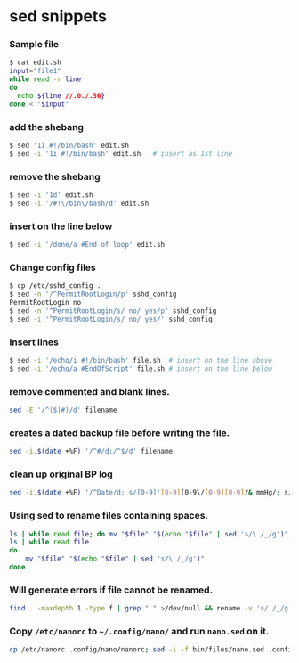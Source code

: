 # sed snippets
### Sample file
```bash
$ cat edit.sh
input="file1"
while read -r line
do
  echo ${line //.0./.56}
done < "$input"
```
### add the shebang
```bash
$ sed '1i #!/bin/bash' edit.sh
$ sed -i '1i #!/bin/bash' edit.sh   # insert as 1st line
```
### remove the shebang
```bash
$ sed -i '1d' edit.sh
$ sed -i '/#!\/bin\/bash/d' edit.sh
```
### insert on the line below
```bash
$ sed -i '/done/a #End of loop' edit.sh
```
### Change config files
```bash
$ cp /etc/sshd_config .
$ sed -n '/^PermitRootLogin/p' sshd_config
PermitRootLogin no
$ sed -n '^PermitRootLogin/s/ no/ yes/p' sshd_config
$ sed -i '^PermitRootLogin/s/ no/ yes/' sshd_config
```
### Insert lines
```bash
$ sed -i '/echo/i #!/bin/bash' file.sh  # insert on the line above
$ sed -i '/echo/a #EndOfScript' file.sh # insert on the line below
```
### remove commented and blank lines.
```bash
sed -E '/^($|#)/d' filename
```
### creates a dated backup file before writing the file.
```bash
sed -i.$(date +%F) '/^#/d;/^$/d' filename
```
### clean up original BP log
```bash
sed -i.$(date +%F) '/^Date/d; s/[0-9]'[0-9][0-9\/[0-9][0-9]/& mmHg/; s/6[0-9]/& bpm/' BP-Daily.txt
```
### Using sed to rename files containing spaces.
```bash
ls | while read file; do mv "$file" "$(echo "$file" | sed 's/\ /_/g')"; done
ls | while read file
do
	mv "$file" "$(echo "$file" | sed 's/\ /_/g')"
done
```
### Will generate errors if file cannot be renamed.
```bash
find . -maxdepth 1 -type f | grep " " >/dev/null && rename -v 's/ /_/g' ./* || echo "No filenames containing spaces found."
```
### Copy `/etc/nanorc` to `~/.config/nano/` and run `nano.sed` on it.
```bash
cp /etc/nanorc .config/nano/nanorc; sed -i -f bin/files/nano.sed .config/nano/nanorc
```